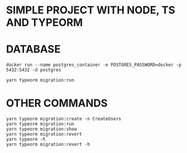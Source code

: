 # SIMPLE PROJECT WITH NODE, TS AND TYPEORM

# DATABASE

```bash=1
docker run --name postgres_container -e POSTGRES_PASSWORD=docker -p 5432:5432 -d postgres
```

```bash=1
yarn typeorm migration:run
```

# OTHER COMMANDS

```bash=1
yarn typeorm migration:create -n CreateUsers
yarn typeorm migration:run
yarn typeorm migration:show
yarn typeorm migration:revert
yarn typeorm -h
yarn typeorm migration:revert -h
```
